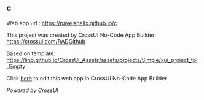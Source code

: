 ## c
Web app url : https://pavelshellx.github.io/c

This project was created by CrossUI No-Code App Builder: https://crossui.com/RADGithub

Based on template: https://linb.github.io/CrossUI_Assets/assets/projects/Simple/xui_project_tpl_Empty

Click [here](https://crossui.com/RADGithub/#!from=github&owner=pavelshellx&repo=c) to edit this web app in CrossUI No-Code App Builder

<i>Powered by [CrossUI](https://crossui.com)</i>
